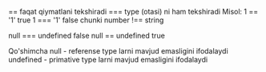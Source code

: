 <!-- start time 11:40 21.03.2024 -->

== faqat qiymatlani tekshiradi
=== type (otasi) ni ham tekshiradi
Misol:
1 == '1' true
1 === '1' false chunki number !== string

null === undefined false
null == undefined true

Qo'shimcha
 null - referense type larni mavjud emasligini ifodalaydi
 undefined - primative type larni mavjud emasligini ifodalaydi 


<!-- end time 11:47 21.03.2024 -->
